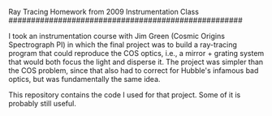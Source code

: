 Ray Tracing Homework from 2009 Instrumentation Class
####################################################

I took an instrumentation course with Jim Green (Cosmic Origins Spectrograph
PI) in which the final project was to build a ray-tracing program that could
reproduce the COS optics, i.e., a mirror + grating system that would both focus
the light and disperse it.  The project was simpler than the COS problem,
since that also had to correct for Hubble's infamous bad optics, but was
fundamentally the same idea.

This repository contains the code I used for that project.  Some of it is
probably still useful.

